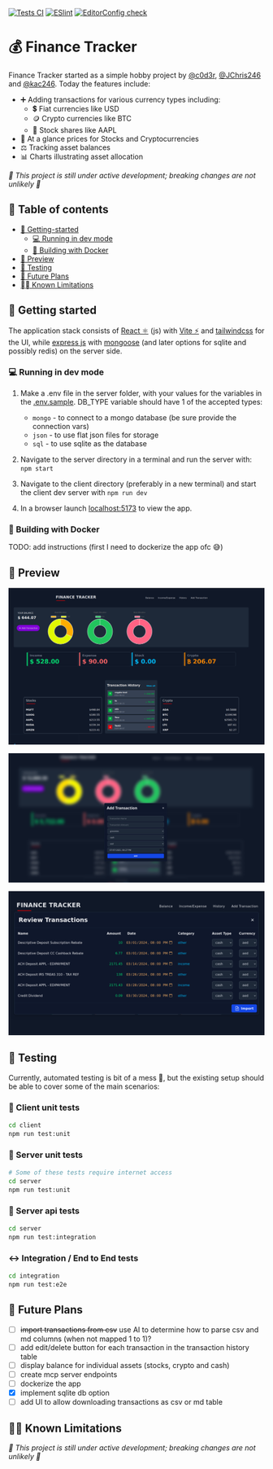 [![Tests CI](https://github.com/JChris246/financial_tracker/actions/workflows/test.yml/badge.svg)](https://github.com/JChris246/financial_tracker/actions/workflows/test.yml)
[![ESlint](https://github.com/JChris246/financial_tracker/actions/workflows/lint.yml/badge.svg)](https://github.com/JChris246/financial_tracker/actions/workflows/lint.yml)
[![EditorConfig check](https://github.com/JChris246/financial_tracker/actions/workflows/editor-config-check.yml/badge.svg)](https://github.com/JChris246/financial_tracker/actions/workflows/editor-config-check.yml)

# 💰 Finance Tracker

Finance Tracker started as a simple hobby project by [@c0d3r](https://github.com/c0d3rJ), [@JChris246](https://github.com/JChris246) and [@kac246](https://github.com/kac246).
Today the features include: 

- ➕ Adding transactions for various currency types including:
    - 💲 Fiat currencies like USD
    - 🪙 Crypto currencies like BTC
    - 🤝 Stock shares like AAPL
- 👀 At a glance prices for Stocks and Cryptocurrencies
- ⚖️ Tracking asset balances
- 📊 Charts illustrating asset allocation

*🚧 This project is still under active development; breaking changes are not unlikely 🚧*

## 📖 Table of contents

- [🚀 Getting-started](#-getting-started)
  - [💻 Running in dev mode](#-running-in-dev-mode)
  - [🐋 Building with Docker](#-building-with-docker)
- [👀 Preview](#-preview)
- [🧪 Testing](#-testing)
- [📓 Future Plans](#-future-plans)
- [⛓️‍💥 Known Limitations](#-known-limitations)

## 🚀 Getting started 

The application stack consists of [React ⚛](https://reactjs.org/) (js) with [Vite ⚡](https://vitejs.dev/) and [tailwindcss](https://tailwindcss.com/) for the UI, while [express js](https://expressjs.com/) with [mongoose](https://mongoosejs.com/) (and later options for sqlite and possibly redis) on the server side.

### 💻 Running in dev mode

1. Make a .env file in the server folder, with your values for the variables in the [.env.sample](server/.env.sample). DB_TYPE variable should have 1 of the accepted types: 
    - `mongo` - to connect to a mongo database (be sure provide the connection vars)
    - `json` - to use flat json files for storage
    - `sql` - to use sqlite as the database

2. Navigate to the server directory in a terminal and run the server with: `npm start`
3. Navigate to the client directory (preferably in a new terminal) and start the client dev server with `npm run dev`
4. In a browser launch [localhost:5173](http://localhost:5173) to view the app.

### 🐋 Building with Docker

TODO: add instructions (first I need to dockerize the app ofc 😅)

## 👀 Preview

![Desktop home page](previews/desktop_home.png)

![Desktop add transaction](previews/desktop_add_transaction.png)

![Import transactions](previews/import_transaction.png)

## 🧪 Testing

Currently, automated testing is bit of a mess 🫣, but the existing setup should be able to cover some of the main scenarios:

### 📏 Client unit tests

```bash
cd client
npm run test:unit
```

### 📏 Server unit tests

```bash
# Some of these tests require internet access
cd server
npm run test:unit
```

### 🎯 Server api tests

```bash
cd server
npm run test:integration
```

### ↔️ Integration / End to End tests

```bash
cd integration
npm run test:e2e
```

## 📓 Future Plans

- [ ] ~~import transactions from csv~~ use AI to determine how to parse csv and md columns (when not mapped 1 to 1)?
- [ ] add edit/delete button for each transaction in the transaction history table
- [ ] display balance for individual assets (stocks, crypto and cash)
- [ ] create mcp server endpoints
- [ ] dockerize the app
- [x] implement sqlite db option
- [ ] add UI to allow downloading transactions as csv or md table

## ⛓️‍💥 Known Limitations

*🚧 This project is still under active development; breaking changes are not unlikely 🚧*
